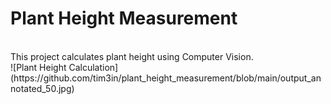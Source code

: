 # Plant Height Measurement
<br>
This project calculates plant height using Computer Vision.

<br>
![Plant Height Calculation](https://github.com/tim3in/plant_height_measurement/blob/main/output_annotated_50.jpg)
<br><br>
